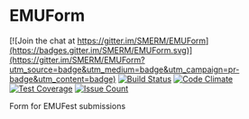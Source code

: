 # EMUForm

[![Join the chat at https://gitter.im/SMERM/EMUForm](https://badges.gitter.im/SMERM/EMUForm.svg)](https://gitter.im/SMERM/EMUForm?utm_source=badge&utm_medium=badge&utm_campaign=pr-badge&utm_content=badge)
[![Build Status](https://api.travis-ci.org/SMERM/EMUForm.svg?branch=master)](https://travis-ci.org/SMERM/EMUForm)
[![Code Climate](https://codeclimate.com/github/SMERM/EMUForm/badges/gpa.svg)](https://codeclimate.com/github/SMERM/EMUForm)
[![Test Coverage](https://codeclimate.com/github/SMERM/EMUForm/badges/coverage.svg)](https://codeclimate.com/github/SMERM/EMUForm/coverage)
[![Issue Count](https://codeclimate.com/github/SMERM/EMUForm/badges/issue_count.svg)](https://codeclimate.com/github/SMERM/EMUForm)

Form for EMUFest submissions
